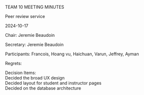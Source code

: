 TEAM 10 MEETING MINUTES

Peer review service

2024-10-17

Chair: Jeremie Beaudoin

Secretary: Jeremie Beaudoin

Participants: Francois, Hoang vu, Haichuan, Varun, Jeffrey, Ayman

Regrets:

Decision Items:
<br>Decided the broad UX design
<br>Decided layout for student and instructor pages
<br>Decided on the database architecture


